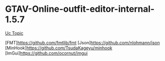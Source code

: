 # GTAV-Online-outfit-editor-internal-1.5.7
[Uc Topic](https://www.unknowncheats.me/forum/grand-theft-auto-v/465334-outfit-editor-1-57-internal.html)

[FMT]https://github.com/fmtlib/fmt
[Json]https://github.com/nlohmann/json
[MinHook]https://github.com/TsudaKageyu/minhook
[ImGui]https://github.com/ocornut/imgui
